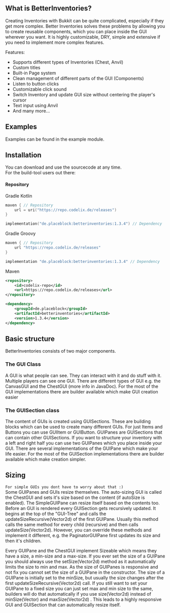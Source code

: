 ## What is BetterInventories?
Creating Inventories with Bukkit can be quite complicated, especially if they get more complex.
Better Inventories solves these problems by allowing you to create reusable components, which
you can place inside the GUI wherever you want. It is highly customizable, DRY, simple and extensive
if you need to implement more complex features.

Features:
- Supports different types of Inventories (Chest, Anvil)
- Custom titles
- Built-in Page system
- Clean management of different parts of the GUI (Components)
- Listen to button clicks
- Customizable click sound
- Switch Inventory and update GUI size without centering the player's cursor
- Text input using Anvil
- And many more...

## Examples
Examples can be found in the example module.

## Installation
You can download and use the sourcecode at any time.<br>
For the build-tool users out there:
#### Repository
Gradle Kotlin
```kotlin
maven { // Repository
    url = uri("https://repo.codelix.de/releases")
}
```
```kotlin
implementation("de.placeblock:betterinventories:1.3.4") // Dependency
```
Gradle Groovy
```groovy
maven { // Repository
    url "https://repo.codelix.de/releases"
}
```
```groovy
implementation "de.placeblock:betterinventories:1.3.4" // Dependency
```
Maven
```xml
<repository>
    <id>codelix-repo</id>
    <url>https://repo.codelix.de/releases</url>
</repository>
```
```xml
<dependency>
    <groupId>de.placeblock</groupId>
    <artifactId>betterinventories</artifactId>
    <version>1.3.4</version>
</dependency>
```

## Basic structure

BetterInventories consists of two major components.

### The GUI Class
A GUI is what people can see. They can interact with it and do stuff with it. Multiple players can see one GUI.
There are different types of GUI e.g. the CanvasGUI and the ChestGUI (more info in JavaDoc). For the most of the GUI 
implementations there are builder available which make GUI creation easier

### The GUISection class
The content of GUIs is created using GUISections. These are building blocks which can be 
used to create many different GUIs. For just Items and Buttons you can use GUIItem or 
GUIButton. GUIPanes are GUISections that can contain other GUISections. If you want to 
structure your inventory with a left and right half you can use two GUIPanes which you 
place inside your GUI. There are several implementations of the GUIPane which make 
your life easier. For the most of the GUISection implementations there are builder available 
which make creation simpler.

## Sizing
`For simple GUIs you dont have to worry about that :)`<br>
Some GUIPanes and GUIs resize themselves. The auto-sizing GUI is called the ChestGUI and 
sets it's size based on the content (if autoSize is enabled). The SimpleGUIPane can resize 
itself based on the contents too.
Before an GUI is rendered every GUISection gets recursively updated. It begins at the top 
of the "GUI-Tree" and calls the updateSizeRecursive(Vector2d) of the first GUIPane. 
Usually this method calls the same method for every child (recursive) and then calls 
updateSize(Vector2d). However, you can override these methods and implement it different, 
e.g. the PaginatorGUIPane first updates its size and then it's children.

Every GUIPane and the ChestGUI implement Sizeable which means they have a size, a 
min-size and a max-size. If you ever set the size of a GUIPane you should always use 
the setSize(Vector2d) method as it automatically limits the size to min and max. 
As the size of GUIPanes is responsive and not fix you cannot set the size of a GUIPane 
in the constructor. The size of a GUIPane is initially set to the minSize, but usually 
the size changes after the first updateSizeRecursive(Vector2d) call. If you still want 
to set your GUIPane to a fixed size you can just set max and min size to the same, 
builders will do that automatically if you use size(Vector2d) instead of minSize(Vector) 
and maxSize(Vector2d) .
This leads to a highly responsive GUI and GUISection that can automatically resize itself.